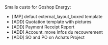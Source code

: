 Smalls custo for Goshop Energy:
- [IMP] defaut external_layout_boxed template
- [ADD] Quotation template with pictures
- [ADD] Payment Receipt Report
- [ADD] Account_move Infos du recouvrement
- [ADD] SO and PO on Achats Project